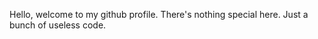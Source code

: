 Hello, welcome to my github profile.
There's nothing special here.
Just a bunch of useless code.


<!---
Soulnim/Soulnim is a ✨ special ✨ repository because its `README.md` (this file) appears on your GitHub profile.
You can click the Preview link to take a look at your changes.
--->
